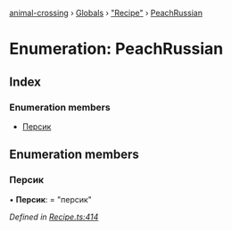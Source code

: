 [animal-crossing](../README.md) › [Globals](../globals.md) › ["Recipe"](../modules/_recipe_.md) › [PeachRussian](_recipe_.peachrussian.md)

# Enumeration: PeachRussian

## Index

### Enumeration members

* [Персик](_recipe_.peachrussian.md#персик)

## Enumeration members

###  Персик

• **Персик**: = "персик"

*Defined in [Recipe.ts:414](https://github.com/Norviah/animal-crossing/blob/682361d/module/types/Recipe.ts#L414)*
